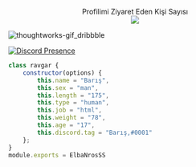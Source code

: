  
 <p align="center"> 
 Profilimi Ziyaret Eden Kişi Sayısı<br>
  <img src="https://profile-counter.glitch.me/ElbaNrosSS/count.svg" />
</p>

![thoughtworks-gif_dribbble](https://user-images.githubusercontent.com/97904458/200912394-9ab7bea1-30fa-4a70-a460-d53e759c511c.gif)

[![Discord Presence](https://lanyard.cnrad.dev/api/1045401575348256858)](https://discord.com/users/1045401575348256858)
```js
class ravgar {
    constructor(options) {
        this.name = "Barış",
        this.sex = "man",
        this.length = "175",
        this.type = "human",
        this.job = "html",
        this.weight = "78",
        this.age = "17",
        this.discord.tag = "Barış,#0001"
    };
}
module.exports = ElbaNrosSS
```
